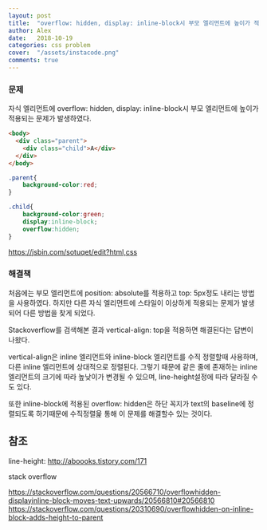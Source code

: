 ```yaml
---
layout: post
title:  "overflow: hidden, display: inline-block시 부모 엘리먼트에 높이가 적용되는 문제"
author: Alex
date:   2018-10-19
categories: css problem
cover:  "/assets/instacode.png"
comments: true
---
```

### 문제

자식 엘리먼트에 overflow: hidden, display: inline-block시 부모 엘리먼트에 높이가 적용되는 문제가 발생하였다.

~~~ html
<body>
  <div class="parent">
    <div class="child">A</div>
  </div>
</body>
~~~


~~~ css
.parent{
    background-color:red;
}

.child{
    background-color:green;
    display:inline-block;
    overflow:hidden;
}
~~~

<https://jsbin.com/sotuqet/edit?html,css>


### 해결책

처음에는 부모 엘리먼트에 position: absolute를 적용하고 top: 5px정도 내리는 방법을 사용하였다. 하지만 다른 자식 엘리먼트에 스타일이 이상하게 적용되는 문제가 발생되어 다른 방법을 찾게 되었다.

Stackoverflow를 검색해본 결과 vertical-align: top을 적용하면 해결된다는 답변이 나왔다.

vertical-align은 inline 엘리먼트와 inline-block 엘리먼트를 수직 정렬할때 사용하며, 다른 inline 엘리먼트에 상대적으로 정렬된다. 그렇기 때문에 같은 줄에 존재하는 inline 엘리먼트의 크기에 따라 높낮이가 변경될 수 있으며, line-height설정에 따라 달라질 수도 있다.

또한 inline-block에 적용된 overflow: hidden은 하단 꼭지가 text의 baseline에 정렬되도록 하기때문에 수직정렬읉 통해 이 문제를 해결할수 있는 것이다.

## 참조

line-height: <http://aboooks.tistory.com/171>

stack overflow

<https://stackoverflow.com/questions/20566710/overflowhidden-displayinline-block-moves-text-upwards/20566810#20566810>
https://stackoverflow.com/questions/20310690/overflowhidden-on-inline-block-adds-height-to-parent


